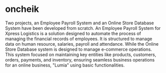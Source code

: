 # oncheik
Two projects, an Employee Payroll System and an Online Store Database System have been developed from scratch. An Employee Payroll System for Xpress Logistics is a solution designed to automate the process of managing the financial records of employees. It is structured to manage data on human resource, salaries, payroll and attendance. 
While the Online Store Database system is designed to manage e-commerce operations. This system focused on maintaining key entities like products, customers, orders, payments, and inventory, ensuring seamless business operations for an online business, "Lumia" using basic functionalities.
